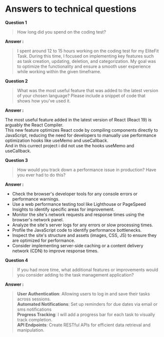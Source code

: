 # Answers to technical questions

**Question 1** 


> How long did you spend on the coding test? 

**Answer :** 
> I spent around 12 to 15 hours working on the coding test for my EliteFit Task. During this time, I focused on implementing key features such as task creation, updating, deletion, and categorization. My goal was to optimize the functionality and ensure a smooth user experience while working within the given timeframe.

**Question 2**
> What was the most useful feature that was added to the latest version of your chosen language? Please include a snippet of code that shows how you've used it.

**Answer :**   

> 
The most useful feature added in the latest version of React (React 19) is arguably the React Compiler.<br/>
This new feature optimizes React code by compiling components directly to JavaScript, reducing the need for developers to manually use performance optimization hooks like useMemo and useCallback.<br/>
And in this currect project i did not use the hooks useMemo and useCallback.

**Question 3**
> How would you track down a performance issue in production? Have you ever had to do this?

**Answer :** 
- Check the browser's developer tools for any console errors or performance warnings.<br/>
- Use a web performance testing tool like Lighthouse or PageSpeed Insights to identify specific areas for improvement.<br/>
- Monitor the site's network requests and response times using the browser's network panel.<br/>
- Analyze the site's server logs for any errors or slow processing times.<br/>
- Profile the JavaScript code to identify performance bottlenecks.<br/>
- Inspect the site's structure and assets (images, CSS, JS) to ensure they are optimized for performance.<br/>
- Consider implementing server-side caching or a content delivery network (CDN) to improve response times.<br/>
>



**Question 4**

> If you had more time, what additional features or improvements would you consider adding to the task management application?


**Answer :**

>  **User Authentication**: Allowing users to log in and save their tasks across sessions.<br/>
**Automated Notifications**: Set up reminders for due dates via email or sms notifications<br/>
**Progress Tracking**: I will add a progress bar for each task to visually track completion.<br/>
**API Endpoints**: Create RESTful APIs for efficient data retrieval and manipulation.<br/>


 